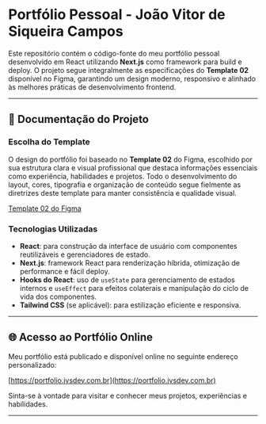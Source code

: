 # Portfólio Pessoal - João Vitor de Siqueira Campos

Este repositório contém o código-fonte do meu portfólio pessoal desenvolvido em React utilizando **Next.js** como framework para build e deploy. O projeto segue integralmente as especificações do **Template 02** disponível no Figma, garantindo um design moderno, responsivo e alinhado às melhores práticas de desenvolvimento frontend.

---

## 📄 Documentação do Projeto

### Escolha do Template

O design do portfólio foi baseado no **Template 02** do Figma, escolhido por sua estrutura clara e visual profissional que destaca informações essenciais como experiência, habilidades e projetos. Todo o desenvolvimento do layout, cores, tipografia e organização de conteúdo segue fielmente as diretrizes deste template para manter consistência e qualidade visual.

[Template 02 do Figma](https://www.figma.com/file/O2j7uVVhXUnV6dadZc2MMw/Desafio-03%3A-Desenvolva-um-portf%C3%B3lio-com-React-hooks?type=design&node-id=0%3A1&mode=design&t=Hpl7aIhWt0vdutHj-1)

### Tecnologias Utilizadas

- **React**: para construção da interface de usuário com componentes reutilizáveis e gerenciadores de estado.
- **Next.js**: framework React para renderização híbrida, otimização de performance e fácil deploy.
- **Hooks do React**: uso de `useState` para gerenciamento de estados internos e `useEffect` para efeitos colaterais e manipulação do ciclo de vida dos componentes.
- **Tailwind CSS** (se aplicável): para estilização eficiente e responsiva.

---

## 🌐 Acesso ao Portfólio Online

Meu portfólio está publicado e disponível online no seguinte endereço personalizado:

[https://portfolio.jvsdev.com.br](https://portfolio.jvsdev.com.br)

Sinta-se à vontade para visitar e conhecer meus projetos, experiências e habilidades.

---
